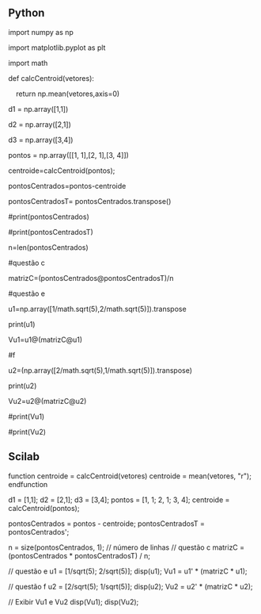 
## Python
import numpy as np

import matplotlib.pyplot as plt

import math

def calcCentroid(vetores):

    return np.mean(vetores,axis=0)

  

d1 = np.array([1,1])

d2 = np.array([2,1])

d3 = np.array([3,4])

pontos = np.array([[1, 1],[2, 1],[3, 4]])

centroide=calcCentroid(pontos);

  

pontosCentrados=pontos-centroide

pontosCentradosT= pontosCentrados.transpose()

#print(pontosCentrados)

#print(pontosCentradosT)

n=len(pontosCentrados)

#questão c

matrizC=(pontosCentrados@pontosCentradosT)/n

#questão e

u1=np.array([1/math.sqrt(5),2/math.sqrt(5)]).transpose

print(u1)

Vu1=u1@(matrizC@u1)

#f

u2=(np.array([2/math.sqrt(5),1/math.sqrt(5)]).transpose)

print(u2)

Vu2=u2@(matrizC@u2)

  

#print(Vu1)

#print(Vu2)

## Scilab

function centroide = calcCentroid(vetores)
    centroide = mean(vetores, "r");
endfunction

d1 = [1,1];
d2 = [2,1];
d3 = [3,4];
pontos = [1, 1; 2, 1; 3, 4];
centroide = calcCentroid(pontos);

pontosCentrados = pontos - centroide;
pontosCentradosT = pontosCentrados';

n = size(pontosCentrados, 1); // número de linhas
// questão c
matrizC = (pontosCentrados * pontosCentradosT) / n;

// questão e
u1 = [1/sqrt(5); 2/sqrt(5)];
disp(u1);
Vu1 = u1' * (matrizC * u1);

// questão f
u2 = [2/sqrt(5); 1/sqrt(5)];
disp(u2);
Vu2 = u2' * (matrizC * u2);

// Exibir Vu1 e Vu2
disp(Vu1);
disp(Vu2);
